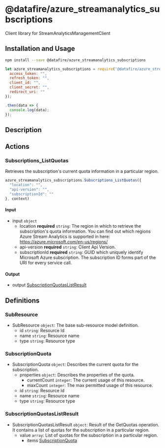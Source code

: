 # @datafire/azure_streamanalytics_subscriptions

Client library for StreamAnalyticsManagementClient

## Installation and Usage
```bash
npm install --save @datafire/azure_streamanalytics_subscriptions
```
```js
let azure_streamanalytics_subscriptions = require('@datafire/azure_streamanalytics_subscriptions').create({
  access_token: "",
  refresh_token: "",
  client_id: "",
  client_secret: "",
  redirect_uri: ""
});

.then(data => {
  console.log(data);
});
```

## Description



## Actions

### Subscriptions_ListQuotas
Retrieves the subscription's current quota information in a particular region.


```js
azure_streamanalytics_subscriptions.Subscriptions_ListQuotas({
  "location": "",
  "api-version": "",
  "subscriptionId": ""
}, context)
```

#### Input
* input `object`
  * location **required** `string`: The region in which to retrieve the subscription's quota information. You can find out which regions Azure Stream Analytics is supported in here: https://azure.microsoft.com/en-us/regions/
  * api-version **required** `string`: Client Api Version.
  * subscriptionId **required** `string`: GUID which uniquely identify Microsoft Azure subscription. The subscription ID forms part of the URI for every service call.

#### Output
* output [SubscriptionQuotasListResult](#subscriptionquotaslistresult)



## Definitions

### SubResource
* SubResource `object`: The base sub-resource model definition.
  * id `string`: Resource Id
  * name `string`: Resource name
  * type `string`: Resource type

### SubscriptionQuota
* SubscriptionQuota `object`: Describes the current quota for the subscription.
  * properties `object`: Describes the properties of the quota.
    * currentCount `integer`: The current usage of this resource.
    * maxCount `integer`: The max permitted usage of this resource.
  * id `string`: Resource Id
  * name `string`: Resource name
  * type `string`: Resource type

### SubscriptionQuotasListResult
* SubscriptionQuotasListResult `object`: Result of the GetQuotas operation. It contains a list of quotas for the subscription in a particular region.
  * value `array`: List of quotas for the subscription in a particular region.
    * items [SubscriptionQuota](#subscriptionquota)


